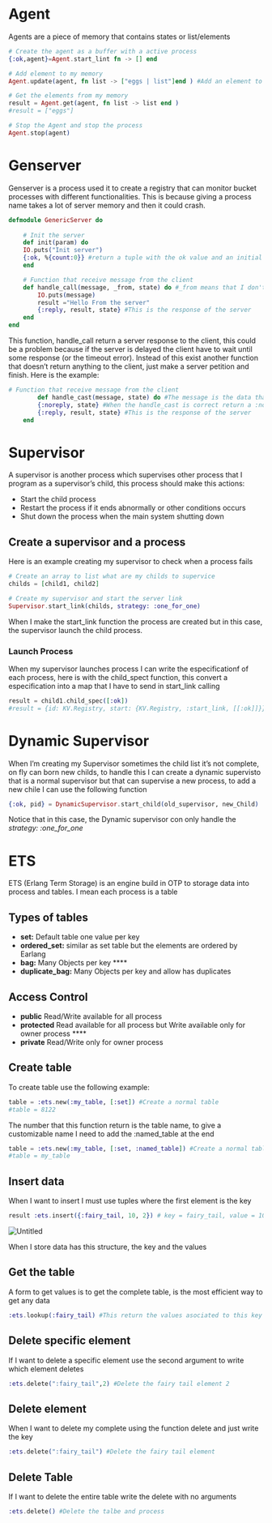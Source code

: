 # Agent

Agents are a piece of memory that contains states or list/elements

```elixir
# Create the agent as a buffer with a active process 
{:ok,agent}=Agent.start_lint fn -> [] end 

# Add element to my memory 
Agent.update(agent, fn list -> ["eggs | list"]end ) #Add an element to my list 

# Get the elements from my memory 
result = Agent.get(agent, fn list -> list end )
#result = ["eggs"]

# Stop the Agent and stop the process
Agent.stop(agent)
```

# Genserver

Genserver is a process used it to create a registry that can monitor bucket processes with different functionalities. This is because giving a process name takes a lot of server memory and then it could crash.

```elixir
defmodule GenericServer do
	
	# Init the server
	def init(param) do
	IO.puts("Init server")
	{:ok, %{count:0}} #return a tuple with the ok value and an initial memory state 
	end

	# Function that receive message from the client 
	def handle_call(message, _from, state) do #_from means that I don't need to use it 
		IO.puts(message)
		result ="Hello From the server"
		{:reply, result, state} #This is the response of the server	
	end
end
```

This function, handle_call return a server response to the client, this could be a problem because if the server is delayed the client have to wait until some response (or the timeout error). Instead of this exist another function that doesn’t return anything to the client, just make a server petition and finish. Here is the example:

```elixir
# Function that receive message from the client 
		def handle_cast(message, state) do #The message is the data that I want to send 
		{:noreply, state} #When the handle_cast is correct return a :noreply
		{:reply, result, state} #This is the response of the server	
	end
```

# Supervisor

A supervisor is another process which supervises other process that I program as a supervisor’s child, this process should make this actions:

- Start the child process
- Restart the process if it ends abnormally or other conditions occurs
- Shut down the process when the main system shutting down

## Create a supervisor and a process

Here is an example creating my supervisor to check when a process fails

```elixir
# Create an array to list what are my childs to supervice
childs = [child1, child2]

# Create my supervisor and start the server link
Supervisor.start_link(childs, strategy: :one_for_one) 
```

When I make the start_link function the process are created but in this case, the supervisor launch the child process.

### Launch Process

When my supervisor launches process I can write the especificationf of each process, here is with the child_spect function, this convert a especification into a map that I have to send in start_link calling

```elixir
result = child1.child_spec([:ok]) 
#result = {id: KV.Registry, start: {KV.Registry, :start_link, [[:ok]]}}
```

# Dynamic Supervisor

When I’m creating my Supervisor sometimes the child list it’s not complete, on fly can born new childs, to handle this I can create a dynamic supervisto that is a normal supervisor but that can supervise a new process, to add a new chile I can use the following function

```elixir
{:ok, pid} = DynamicSupervisor.start_child(old_supervisor, new_Child)
```

Notice that in this case, the Dynamic supervisor con only handle the *strategy: :one_for_one*

# ETS

ETS (Erlang Term Storage) is an engine build in OTP to storage data into process and tables. I mean each process is a table

## Types of tables

- **set:** Default table one value per key
- **ordered_set:** similar as set table but the elements are ordered by Earlang
- **bag:** Many Objects per key ****
- **duplicate_bag:** Many Objects per key and allow has duplicates

## Access Control

- **public** Read/Write available for all process
- **protected** Read available for all process but Write available only for owner process ****
- **private** Read/Write only for owner process

## Create table

To create table use the following example:

```elixir
table = :ets.new(:my_table, [:set]) #Create a normal table
#table = 8122
```

The number that this function return is the table name, to give a customizable name I need to add the :named_table  at the end

```elixir
table = :ets.new(:my_table, [:set, :named_table]) #Create a normal table 
#table = my_table 
```

## Insert data

When I want to insert I must use tuples where the first element is the key

```elixir
result :ets.insert({:fairy_tail, 10, 2}) # key = fairy_tail, value = 10,2
```

![Untitled](https://s3-us-west-2.amazonaws.com/secure.notion-static.com/0eaa5dd7-a96b-4906-8c7c-5a6d02069dfd/Untitled.png)

When I store data has this structure, the key and the values

## Get the table

A form to get values is to get the complete table, is the most efficient way to get any data

```elixir
:ets.lookup(:fairy_tail) #This return the values asociated to this key 
```

## Delete specific element

If I want to delete a specific element use the second argument to write which element deletes

```elixir
:ets.delete(":fairy_tail",2) #Delete the fairy tail element 2
```

## Delete element

When I want to delete my complete using the function delete and just write the key

```elixir
:ets.delete(":fairy_tail") #Delete the fairy tail element
```

## Delete Table

If I want to delete the entire table write the delete with no arguments

```elixir
:ets.delete() #Delete the talbe and process 
```